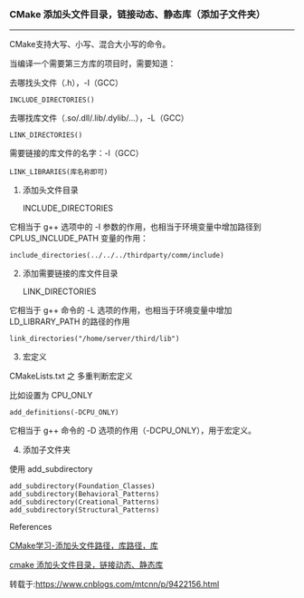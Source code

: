 
### CMake 添加头文件目录，链接动态、静态库（添加子文件夹）

---

CMake支持大写、小写、混合大小写的命令。

当编译一个需要第三方库的项目时，需要知道：

去哪找头文件（.h），-I（GCC）

	INCLUDE_DIRECTORIES()

去哪找库文件（.so/.dll/.lib/.dylib/...），-L（GCC）

	LINK_DIRECTORIES()

需要链接的库文件的名字：-l（GCC）

	LINK_LIBRARIES(库名称即可)

1. 添加头文件目录

	INCLUDE_DIRECTORIES

它相当于 g++ 选项中的 -I 参数的作用，也相当于环境变量中增加路径到 CPLUS_INCLUDE_PATH 变量的作用：

	include_directories(../../../thirdparty/comm/include)

2. 添加需要链接的库文件目录

	LINK_DIRECTORIES

它相当于 g++ 命令的 -L 选项的作用，也相当于环境变量中增加 LD_LIBRARY_PATH 的路径的作用

	link_directories("/home/server/third/lib")

3. 宏定义

CMakeLists.txt 之 多重判断宏定义

比如设置为 CPU_ONLY

	add_definitions(-DCPU_ONLY)

它相当于 g++ 命令的 -D 选项的作用（-DCPU_ONLY），用于宏定义。

4. 添加子文件夹

使用 add_subdirectory

	add_subdirectory(Foundation_Classes)
	add_subdirectory(Behavioral_Patterns)
	add_subdirectory(Creational_Patterns)
	add_subdirectory(Structural_Patterns)

References

[CMake学习-添加头文件路径，库路径，库](http://blog.csdn.net/snail_hunan/article/details/70238478)

[cmake 添加头文件目录，链接动态、静态库](http://www.cnblogs.com/binbinjx/p/5626916.html)

转载于:https://www.cnblogs.com/mtcnn/p/9422156.html